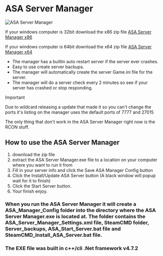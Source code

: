 # ASA Server Manager

![ASA Server Manager](https://i.ibb.co/3R3Zngv/ASA-Server-Manager.png)

If your windows computer is 32bit download the x86 zip file
[ASA Server Manager x86](https://github.com/ubidzz/ASA-Server-Manager/raw/master/x86.zip)

If your windows computer is 64bit download the x64 zip file
[ASA Server Manager x64](https://github.com/ubidzz/ASA-Server-Manager/raw/master/x64.zip)

* The manager has a builtin auto restart server if the server ever crashes.
* Easy to use create server backups.
* The manager will automatically create the server Game.ini file for the server.
* The manager will do a server check every 2 minutes so see if your server has crashed or stop responding.

> [!IMPORTANT]
> Due to wildcard releasing a update that made it so you can't change the ports it's listing on the manager uses the default ports of 7777 and 27015
> 
> The only thing that don't work in the ASA Server Manager right now is the RCON stuff.

## How to use the ASA Server Manager
1. download the zip file
2. extract the ASA Server Manager.exe file to a location on your computer where you want to run it from
3. Fill in your server info and click the Save ASA Manager Config button
4. Click the Install/Update ASA Server button (A black window will popup wait for it to finish)
5. Click the Start Server button.
6. Your finish enjoy.

### When you run the ASA Server Manager it will create a ASA_Manager_Config folder into the directory where the ASA Server Manager.exe is located at. The folder contains the ASA_Server_Manager_Settings.xml file, SteamCMD folder, Server_backups, ASA_Start_Server.bat file and SteamCMD_Install_ASA_Server.bat file.

### The EXE file was built in c++/cli .Net framework v4.7.2

